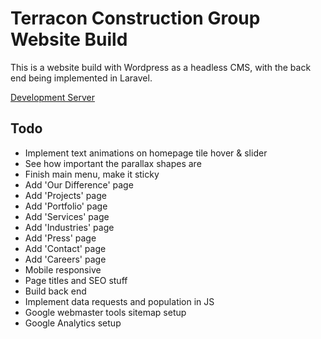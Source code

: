 # Terracon Construction Group Website Build
This is a website build with Wordpress as a headless CMS, with the back end being implemented in Laravel.

[Development Server](http://terracon.tinybird.ca)

## Todo
* Implement text animations on homepage tile hover & slider
* See how important the parallax shapes are
* Finish main menu, make it sticky
* Add 'Our Difference' page
* Add 'Projects' page
* Add 'Portfolio' page
* Add 'Services' page
* Add 'Industries' page
* Add 'Press' page
* Add 'Contact' page
* Add 'Careers' page
* Mobile responsive
* Page titles and SEO stuff
* Build back end
* Implement data requests and population in JS
* Google webmaster tools sitemap setup
* Google Analytics setup